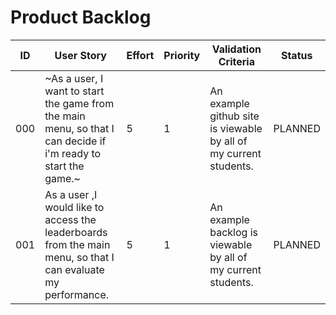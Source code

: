 # Product Backlog

| ID | User Story | Effort | Priority | Validation Criteria | Status |
|----|------------|--------|----------|---------------------|--------|
| 000 | ~As a user, I want to start the game from the main menu, so that I can decide if i'm ready to start the game.~ | 5 | 1 | An example github site is viewable by all of my current students. | PLANNED |
| 001 | As a user ,I would like to access the leaderboards from the main menu, so that I can evaluate my performance. | 5 | 1 | An example backlog is viewable by all of my current students. | PLANNED |
